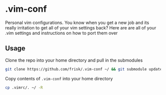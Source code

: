# .vim-conf
Personal vim configurations. You know when you get a new job and its really irritation to get all of your vim settings back? Here are are all of your .vim settings and instructions on how to port them over

## Usage

Clone the repo into your home directory and pull in the submodules
```bash
git clone https://github.com/frisk/.vim-conf ~/ && git submodule update --init --recursive
```

Copy contents of `.vim-conf` into your home directory
```bash
cp .vimrc/. ~/ -R
```
